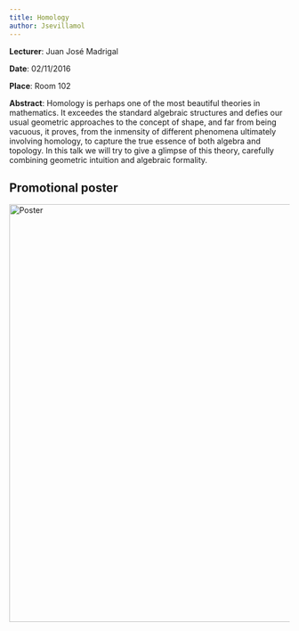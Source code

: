```yaml
---
title: Homology
author: Jsevillamol
---
```

**Lecturer**: Juan José Madrigal

**Date**: 02/11/2016

**Place**: Room 102

**Abstract**:
Homology is perhaps one of the most beautiful theories in mathematics. It exceedes the standard algebraic structures and defies our usual geometric approaches to the concept of shape, and far from being vacuous, it proves, from the inmensity of different phenomena ultimately involving homology, to capture the true essence of both algebra and topology. In this talk we will try to give a glimpse of this theory, carefully combining geometric intuition and algebraic formality.

## Promotional poster

<img src="https://document-export.canva.com/DACByRwmuq8/9/preview/0001-56859521.png" alt="Poster" style="width: 750px;"/>
